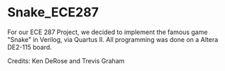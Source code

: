 # Snake_ECE287

For our ECE 287 Project, we decided to implement the famous game "Snake" in Verilog, via Quartus II. All programming was done on a Altera DE2-115 board. 

Credits: Ken DeRose and Trevis Graham 
